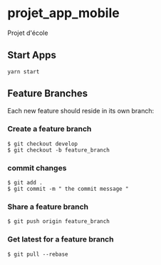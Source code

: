 # projet_app_mobile

Projet d'école

## Start Apps
```
yarn start
```

## Feature Branches

Each new feature should reside in its own branch:

### Create a feature branch

```
$ git checkout develop
$ git checkout -b feature_branch
```

### commit changes

```
$ git add .
$ git commit -m " the commit message "
```

### Share a feature branch

```
$ git push origin feature_branch
```

### Get latest for a feature branch

```
$ git pull --rebase
```
